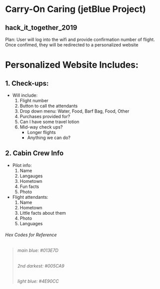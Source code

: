 # Carry-On Caring (jetBlue Project)
## hack_it_together_2019

Plan: 
User will log into the wifi and provide confirmation number of flight. Once confimed, they will be redirected to a personalized website

# Personalized Website Includes:
## 1. Check-ups:
* Will include:
  1. Flight number
  2. Button to call the attendants
  3. Drop down menu: Water, Food, Barf Bag, Food, Other
  4. Purchases provided for?
  5. Can I have some travel lotion
  6. Mid-way check ups?
      * Longer flights
      * Anything we can do?
      
## 2. Cabin Crew Info
  * Pilot info:
      1. Name
      2. Langauges
      3. Hometown
      4. Fun facts
      5. Photo
  * Flight attendants:
      1. Name
      2. Hometown
      3. Little facts about them
      4. Photo
      5. Languages

 ###### Hex Codes for Reference
> ###### main blue: #013E7D
> ###### 2nd darkest: #005CA9
> ###### light blue: #4E90CC
